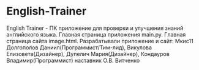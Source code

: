 # English-Trainer
 English Trainer - ПК приложение для проверки и улучшения знаний английского языка. Главная страница приложения main.py. Главная страница сайта image.html. Разрабатывали приложение и сайт: Мкис11 Долгополов Даниил(Программист/Тим-лид), Викулова Елизовета(Дизайнер), Дупелич Мария(Дизайнер), Кондауров Владимир(Программист) наставник О.В. Витченко
